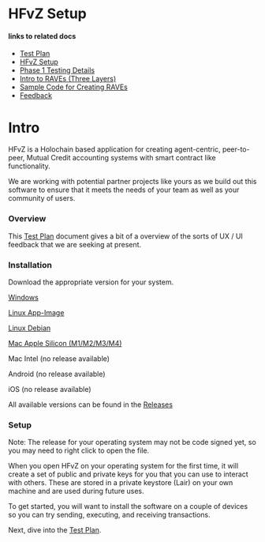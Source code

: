 # HFvZ Setup

#### links to related docs

- [Test Plan](./testing_docs/1_0_testing_plan.md)
- [HFvZ Setup](./README.md)
- [Phase 1 Testing Details](./testing_docs/1_1_phase_testing_details.md)
- [Intro to RAVEs (Three Layers)](./testing_docs/1_2_three_layers_of_raves.md)
- [Sample Code for Creating RAVEs](./testing_docs/rave_templates)
- [Feedback](https://github.com/orgs/unytco/projects/5/views/1)

# Intro
HFvZ is a Holochain based application for creating agent-centric, peer-to-peer, Mutual Credit accounting systems with smart contract like functionality.

We are working with potential partner projects like yours as we build out this software to ensure that it meets the needs of your team as well as your community of users.

### Overview
This [Test Plan](./testing_docs/1_0_testing_plan.md) document gives a bit of a overview of the sorts of UX / UI feedback that we are seeking at present.

### Installation

Download the appropriate version for your system.

[Windows](https://github.com/unytco/hfvz-releases/releases/download/v0.2.0/co.unyt.hfvz-0.2.0-setup.exe)

[Linux App-Image](https://github.com/unytco/hfvz-releases/releases/download/v0.2.0/co.unyt.hfvz-0.2.0.AppImage)

[Linux Debian](https://github.com/unytco/hfvz-releases/releases/download/v0.2.0/co.unyt.hfvz_0.2.0_amd64.deb)

[Mac Apple Silicon (M1/M2/M3/M4)](https://github.com/unytco/hfvz-releases/releases/download/v0.2.0/co.unyt.hfvz-0.2.0.dmg)

Mac Intel (no release available)

Android (no release available)

iOS (no release available)

All available versions can be found in the [Releases](
https://github.com/unytco/hfvz-releases/releases)


### Setup
Note: The release for your operating system may not be code signed yet, so you may need to right click to open the file.

When you open HFvZ on your operating system for the first time, it will create a set of public and private keys for you that you can use to interact with others. These are stored in a private keystore (Lair) on your own machine and are used during future uses. 

To get started, you will want to install the software on a couple of devices so you can try sending, executing, and receiving transactions. 

Next, dive into the [Test Plan](./testing_docs/1_0_testing_plan.md).





